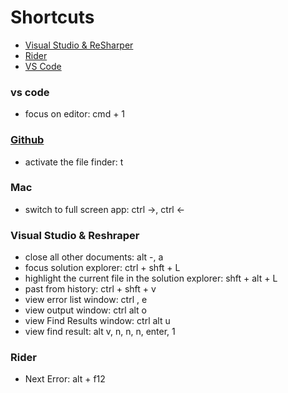 # Shortcuts

* [Visual Studio & ReSharper](#visual-studio--resharper)
* [Rider](#rider)
* [VS Code](#vs-code)

### vs code

* focus on editor: cmd + 1

### [Github](https://help.github.com/articles/using-keyboard-shortcuts/)

* activate the file finder: t 


### Mac

* switch to full screen app: ctrl ->, ctrl <-


### Visual Studio & Reshraper

* close all other documents: alt -,  a
* focus solution explorer: ctrl + shft + L
* highlight the current file in the solution explorer: shft + alt + L
* past from history: ctrl + shft + v
* view error list window: ctrl \, e
* view output window: ctrl alt o
* view Find Results window: ctrl alt u
* view find result: alt v, n, n, n, enter, 1

### Rider

* Next Error: alt + f12
